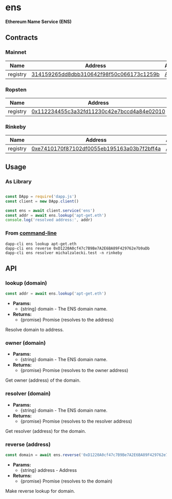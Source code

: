 
# ens
**Ethereum Name Service (ENS)**



## Contracts

### Mainnet
Name | Address | ABI
--- | --- | ---
registry | [314159265dd8dbb310642f98f50c066173c1259b](https://etherscan.io/address/314159265dd8dbb310642f98f50c066173c1259b) | [ABI](abi/registry.json)

### Ropsten
Name | Address | ABI
--- | --- | ---
registry | [0x112234455c3a32fd11230c42e7bccd4a84e02010](https://ropsten.etherscan.io/address/0x112234455c3a32fd11230c42e7bccd4a84e02010) | [ABI](abi/registry.json)

### Rinkeby
Name | Address | ABI
--- | --- | ---
registry | [0xe7410170f87102df0055eb195163a03b7f2bff4a](https://rinkeby.etherscan.io/address/0xe7410170f87102df0055eb195163a03b7f2bff4a) | [ABI](abi/registry.json)



## Usage

### As Library
```javascript

const DApp = require('dapp.js')
const client = new DApp.client()

const ens = await client.service('ens')
const addr = await ens.lookup('apt-get.eth')
console.log('resolved address:', addr)

```

### From [command-line](/cli)

```
dapp-cli ens lookup apt-get.eth
dapp-cli ens reverse 0xD1220A0cf47c7B9Be7A2E6BA89F429762e7b9aDb
dapp-cli ens resolver michalzalecki.test -n rinkeby
```


## API


### lookup (domain)

```js
const addr = await ens.lookup('apt-get.eth')
```

* **Params:** 
  * {string} domain - The ENS domain name. 
* **Returns:**
  * {promise} Promise (resolves to the address)

Resolve domain to address.


### owner (domain)

* **Params:** 
  * {string} domain - The ENS domain name. 
* **Returns:**
  * {promise} Promise (resolves to the owner address)

Get owner (address) of the domain.


### resolver (domain)

* **Params:** 
  * {string} domain - The ENS domain name. 
* **Returns:**
  * {promise} Promise (resolves to the resolver address)

Get resolver (address) for the domain.


### reverse (address)

```js
const domain = await ens.reverse('0xD1220A0cf47c7B9Be7A2E6BA89F429762e7b9aDb')
```

* **Params:** 
  * {string} address - Address 
* **Returns:**
  * {promise} Promise (resolves to the domain)

Make reverse lookup for domain.

